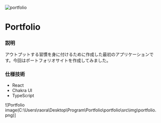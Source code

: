 ![portfolio](https://user-images.githubusercontent.com/68511759/122046136-7d805a00-ce19-11eb-8244-c70ab49c0d51.png)
# Portfolio
### 説明
アウトプットする習慣を身に付けるために作成した最初のアプリケーションです。今回はポートフォリオサイトを作成してみました。
### 仕様技術

- React
- Chakra UI
- TypeScript

![Portfolio image(C:\Users\raora\Desktop\Program\Portfolio\portfolio\src\img\portfolio.png)]

